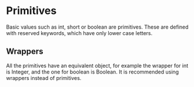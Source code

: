 # Primitives

Basic values such as int, short or boolean are primitives. These are defined with reserved keywords, which have only lower case letters.

## Wrappers

All the primitives have an equivalent object, for example the wrapper for int is Integer, and the one for boolean is Boolean. It is recommended using wrappers instead of primitives.

